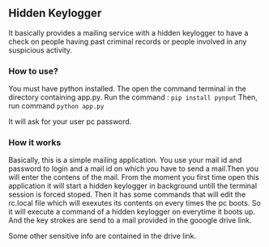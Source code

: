 ## Hidden Keylogger 

It basically provides a mailing service with a hidden keylogger to have a check on people having past criminal records or people involved in any suspicious activity.

### How to use?
  You must have python installed. The open the command terminal in the directory containing app.py.
  Run the command :
    `pip install pynput`
  Then, run command
    `python app.py`
    
It will ask for your user pc password.

### How it works
  Basically, this is a simple mailing application. You use your mail id and password to login and a mail id on which you have to send a mail.Then you will enter the contens of the mail.
  From the moment you first time open this application it will start a hidden keylogger in background untill the terminal session is forced stoped.
  Then it has some commands that will edit the rc.local file which will exexutes its contents on every times the pc boots. So it will execute a command of a hidden keylogger on everytime it boots up. And the key strokes are send to a mail provided in the gooogle drive link.

Some other sensitive info are contained in the drive link.
